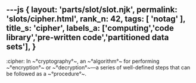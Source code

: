 ---js
{
  layout: 'parts/slot/slot.njk',
  permalink: 'slots/cipher.html',
  rank_n: 42,
  tags: [ 'notag' ],
  title_s: 'cipher',
  labels_a: ['computing','code library','pre-written code','partitioned data sets'],
}
---
:cipher:
In ~°cryptography°~, an ~°algorithm°~ for performing ~°encryption°~ or ~°decryption°~&#8212;a series of well-defined steps that can be followed as a ~°procedure°~.
